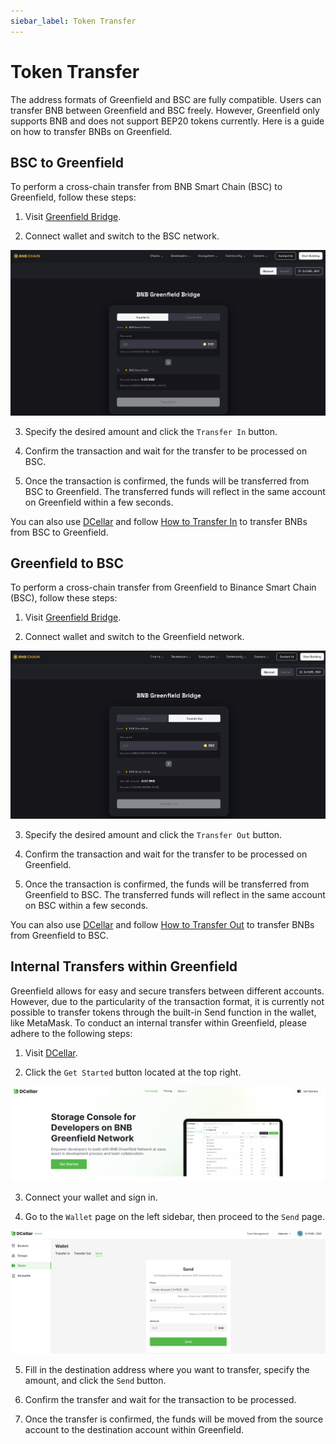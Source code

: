 ```yaml
---
siebar_label: Token Transfer
---
```


# Token Transfer

The address formats of Greenfield and BSC are fully compatible. Users can transfer BNB between Greenfield and BSC freely.
However, Greenfield only supports BNB and does not support BEP20 tokens currently. Here is a guide on how to transfer
BNBs on Greenfield.

## BSC to Greenfield

To perform a cross-chain transfer from BNB Smart Chain (BSC) to Greenfield, follow these steps:

1. Visit [Greenfield Bridge](https://greenfield.bnbchain.org/en/bridge?type=transfer-in).

2. Connect wallet and switch to the BSC network.

![Greenfield-Bridge-Transfer-In](../../../static/asset/207-Bridge-Transfer-In.png)

3. Specify the desired amount and click the `Transfer In` button.

4. Confirm the transaction and wait for the transfer to be processed on BSC.

5. Once the transaction is confirmed, the funds will be transferred from BSC to Greenfield. The transferred funds will
   reflect in the same account on Greenfield within a few seconds.

You can also use [DCellar](https://dcellar.io/) and follow [How to Transfer In](https://docs.nodereal.io/docs/dcellar-get-started#transfer-in)
to transfer BNBs from BSC to Greenfield.

## Greenfield to BSC

To perform a cross-chain transfer from Greenfield to Binance Smart Chain (BSC), follow these steps:

1. Visit [Greenfield Bridge](https://greenfield.bnbchain.org/en/bridge?type=transfer-out).

2. Connect wallet and switch to the Greenfield network.

![Greenfield-Bridge-Transfer-Out](../../../static/asset/208-Bridge-Transfer-Out.png)

3. Specify the desired amount and click the `Transfer Out` button.

4. Confirm the transaction and wait for the transfer to be processed on Greenfield.

5. Once the transaction is confirmed, the funds will be transferred from Greenfield to BSC. The transferred funds will
   reflect in the same account on BSC within a few seconds.

You can also use [DCellar](https://dcellar.io/) and follow [How to Transfer Out](https://docs.nodereal.io/docs/dcellar-get-started#transfer-out)
to transfer BNBs from Greenfield to BSC.

## Internal Transfers within Greenfield

Greenfield allows for easy and secure transfers between different accounts. However, due to the particularity of the
transaction format, it is currently not possible to transfer tokens through the built-in Send function in the wallet,
like MetaMask. To conduct an internal transfer within Greenfield, please adhere to the following steps:

1. Visit [DCellar](https://dcellar.io/).

2. Click the `Get Started` button located at the top right.

![Greenfield-Transfer-DCellar-Homepage](../../../static/asset/209-Greenfield-Transfer-DCellar.png)

3. Connect your wallet and sign in.

4. Go to the `Wallet` page on the left sidebar, then proceed to the `Send` page.

![Greenfield-Transfer-DCellar-Wallet](../../../static/asset/210-Greenfield-Transfer-Wallet.png)

5. Fill in the destination address where you want to transfer, specify the amount, and click the `Send` button.

6. Confirm the transfer and wait for the transaction to be processed.

7. Once the transfer is confirmed, the funds will be moved from the source account to the destination account within Greenfield.
